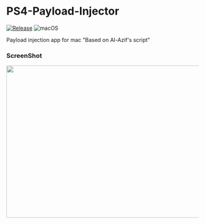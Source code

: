 # PS4-Payload-Injector
[![Release](https://img.shields.io/github/release/crazymind90/PS4-Payload-Injector.svg?label=Release)](https://GitHub.com/crazymind90/PS4-Payload-Injector/releases/)
![macOS](https://img.shields.io/badge/macOS-12%2B-green.svg)

Payload injection app for mac "Based on Al-Azif's script" 

 
### ScreenShot

<img src="https://crazy90.com/Crazy/Files/Screen Shot 2022-05-21 at 7.20.52 AM.png" height="400" width="580" style="margin:0 auto"/> 

